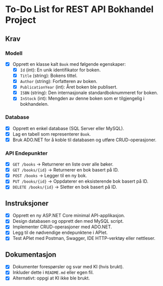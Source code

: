# To-Do List for REST API Bokhandel Project

## Krav

### Modell
- [x] Opprett en klasse kalt `Book` med følgende egenskaper:
    - [x] `Id` (int): En unik identifikator for boken.
    - [x] `Title` (string): Bokens tittel.
    - [x] `Author` (string): Forfatteren av boken.
    - [x] `PublicationYear` (int): Året boken ble publisert.
    - [x] `ISBN` (string): Den internasjonale standardboknummeret for 
      boken.
    - [x] `InStock` (int): Mengden av denne boken som er tilgjengelig i 
      bokhandelen.

### Database
- [x] Opprett en enkel database (SQL Server eller MySQL).
- [x] Lag en tabell som representerer `Book`.
- [x] Bruk ADO.NET for å koble til databasen og utføre CRUD-operasjoner.

### API Endepunkter
- [x] `GET /books` → Returnerer en liste over alle bøker.
- [x] `GET /books/{id}` → Returnerer en bok basert på ID.
- [x] `POST /books` → Legger til en ny bok.
- [x] `PUT /books/{id}` → Oppdaterer en eksisterende bok basert på ID.
- [x] `DELETE /books/{id}` → Sletter en bok basert på ID.

## Instruksjoner
- [x] Opprett en ny ASP.NET Core minimal API-applikasjon.
- [x] Design databasen og opprett den med MySQL script.
- [x] Implementer CRUD-operasjoner med ADO.NET.
- [x] Legg til de nødvendige endepunktene i APIet.
- [x] Test APIet med Postman, Swagger, IDE HTTP-verktøy eller nettleser.

## Dokumentasjon
- [x] Dokumenter forespørsler og svar med KI (hvis brukt).
- [x] Inkluder dette i `README.md` eller egen fil.
- [x] Alternativt: oppgi at KI ikke ble brukt.